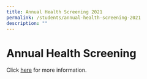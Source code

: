 ```yaml
---
title: Annual Health Screening 2021
permalink: /students/annual-health-screening-2021
description: ""
---
```


# **Annual Health Screening**
Click [here](/files/Springfield%20Sec%20Health%20Screening%202021%20Schedule%20updated%2028%20July.pdf) for more information.